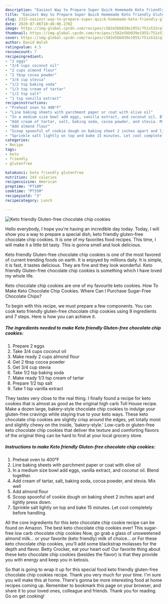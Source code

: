```yaml
---
description: "Easiest Way to Prepare Super Quick Homemade Keto friendly Gluten-free chocolate chip cookies"
title: "Easiest Way to Prepare Super Quick Homemade Keto friendly Gluten-free chocolate chip cookies"
slug: 2315-easiest-way-to-prepare-super-quick-homemade-keto-friendly-gluten-free-chocolate-chip-cookies
date: 2020-07-06T10:46:06.270Z
image: https://img-global.cpcdn.com/recipes/c582e5bb039e1955/751x532cq70/keto-friendly-gluten-free-chocolate-chip-cookies-recipe-main-photo.jpg
thumbnail: https://img-global.cpcdn.com/recipes/c582e5bb039e1955/751x532cq70/keto-friendly-gluten-free-chocolate-chip-cookies-recipe-main-photo.jpg
cover: https://img-global.cpcdn.com/recipes/c582e5bb039e1955/751x532cq70/keto-friendly-gluten-free-chocolate-chip-cookies-recipe-main-photo.jpg
author: David Walsh
ratingvalue: 4.5
reviewcount: 7
recipeingredient:
- "2 eggs"
- "3/4 cups coconut oil"
- "2 cups almond flour"
- "2 tbsp cocoa powder"
- "3/4 cup stevia"
- "1/2 tsp baking soda"
- "1/3 tsp cream of tartar"
- "1/2 tsp salt"
- "1 tsp vanilla extract"
recipeinstructions:
- "Preheat oven to 400°F"
- "Line baking sheets with parchment paper or coat with olive oil"
- "In a medium size bowl add eggs, vanilla extract, and coconut oil. Blend together."
- "Add cream of tartar, salt, baking soda, cocoa powder, and stevia. Mix well"
- "Add almond flour"
- "Scoop spoonful of cookie dough on baking sheet 2 inches apart and lightly press down."
- "Sprinkle salt lightly on top and bake 15 minutes. Let cool completely before handling."
categories:
- Recipe
tags:
- keto
- friendly
- glutenfree

katakunci: keto friendly glutenfree 
nutrition: 243 calories
recipecuisine: American
preptime: "PT18M"
cooktime: "PT35M"
recipeyield: "3"
recipecategory: Lunch

---
```



![Keto friendly Gluten-free chocolate chip cookies](https://img-global.cpcdn.com/recipes/c582e5bb039e1955/751x532cq70/keto-friendly-gluten-free-chocolate-chip-cookies-recipe-main-photo.jpg)

Hello everybody, I hope you're having an incredible day today. Today, I will show you a way to prepare a special dish, keto friendly gluten-free chocolate chip cookies. It is one of my favorites food recipes. This time, I will make it a little bit tasty. This is gonna smell and look delicious.

Keto friendly Gluten-free chocolate chip cookies is one of the most favored of current trending foods on earth. It is enjoyed by millions daily. It is simple, it is fast, it tastes delicious. They are fine and they look wonderful. Keto friendly Gluten-free chocolate chip cookies is something which I have loved my whole life.

Keto chocolate chip cookies are one of my favourite keto cookies. How To Make Keto Chocolate Chip Cookies. Where Can I Purchase Sugar-Free Chocolate Chips?


To begin with this recipe, we must prepare a few components. You can cook keto friendly gluten-free chocolate chip cookies using 9 ingredients and 7 steps. Here is how you can achieve it.

<!--inarticleads1-->

##### The ingredients needed to make Keto friendly Gluten-free chocolate chip cookies:

1. Prepare 2 eggs
1. Take 3/4 cups coconut oil
1. Make ready 2 cups almond flour
1. Get 2 tbsp cocoa powder
1. Get 3/4 cup stevia
1. Take 1/2 tsp baking soda
1. Make ready 1/3 tsp cream of tartar
1. Prepare 1/2 tsp salt
1. Take 1 tsp vanilla extract


They tastes very close to the real thing. I finally found a recipe for keto cookies that is almost as good as the original high carb Toll House recipe. Make a dozen large, bakery-style chocolate chip cookies to indulge your gluten-free cravings while staying true to your keto ways. These keto chocolate chip cookies are slightly crisp around the edges, yet totally moist and slightly chewy on the inside, &#39;bakery-style.&#39; Low-carb or gluten-free keto chocolate chip cookies that deliver the texture and comforting flavors of the original thing can be hard to find at your local grocery store. 

<!--inarticleads2-->

##### Instructions to make Keto friendly Gluten-free chocolate chip cookies:

1. Preheat oven to 400°F
1. Line baking sheets with parchment paper or coat with olive oil
1. In a medium size bowl add eggs, vanilla extract, and coconut oil. Blend together.
1. Add cream of tartar, salt, baking soda, cocoa powder, and stevia. Mix well
1. Add almond flour
1. Scoop spoonful of cookie dough on baking sheet 2 inches apart and lightly press down.
1. Sprinkle salt lightly on top and bake 15 minutes. Let cool completely before handling.


All the core ingredients for this keto chocolate chip cookie recipe can be found on Amazon. The best keto chocolate chip cookies ever! This sugar-free low carb chocolate chip cookies Now, go grab a glass of unsweetened almond milk… or your favorite (keto friendly) milk of choice… or For these keto chocolate chip cookies, you&#39;ll add some blackstrap molasses for the depth and flavor. Betty Crocker, eat your heart out! Our favorite thing about these keto chocolate chip cookies (besides the flavor) is that they provide you with energy and keep you in ketosis. 

So that is going to wrap it up for this special food keto friendly gluten-free chocolate chip cookies recipe. Thank you very much for your time. I'm sure you will make this at home. There's gonna be more interesting food at home recipes coming up. Remember to bookmark this page on your browser, and share it to your loved ones, colleague and friends. Thank you for reading. Go on get cooking!
